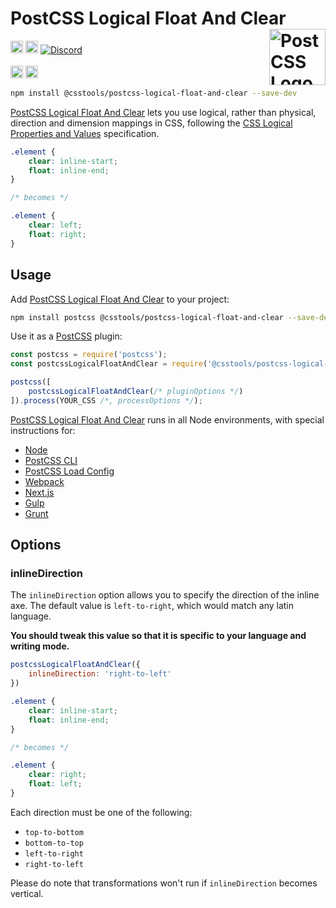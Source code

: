 # PostCSS Logical Float And Clear [<img src="https://postcss.github.io/postcss/logo.svg" alt="PostCSS Logo" width="90" height="90" align="right">][PostCSS]

[<img alt="npm version" src="https://img.shields.io/npm/v/@csstools/postcss-logical-float-and-clear.svg" height="20">][npm-url] [<img alt="Build Status" src="https://github.com/csstools/postcss-plugins/actions/workflows/test.yml/badge.svg?branch=main" height="20">][cli-url] [<img alt="Discord" src="https://shields.io/badge/Discord-5865F2?logo=discord&logoColor=white">][discord]<br><br>[<img alt="Baseline Status" src="https://cssdb.org/images/badges-baseline/float-clear-logical-values.svg" height="20">][css-url] [<img alt="CSS Standard Status" src="https://cssdb.org/images/badges/float-clear-logical-values.svg" height="20">][css-url] 

```bash
npm install @csstools/postcss-logical-float-and-clear --save-dev
```

[PostCSS Logical Float And Clear] lets you use logical, rather than physical, direction and dimension mappings in CSS, following the [CSS Logical Properties and Values] specification.

```css
.element {
	clear: inline-start;
	float: inline-end;
}

/* becomes */

.element {
	clear: left;
	float: right;
}
```

## Usage

Add [PostCSS Logical Float And Clear] to your project:

```bash
npm install postcss @csstools/postcss-logical-float-and-clear --save-dev
```

Use it as a [PostCSS] plugin:

```js
const postcss = require('postcss');
const postcssLogicalFloatAndClear = require('@csstools/postcss-logical-float-and-clear');

postcss([
	postcssLogicalFloatAndClear(/* pluginOptions */)
]).process(YOUR_CSS /*, processOptions */);
```

[PostCSS Logical Float And Clear] runs in all Node environments, with special
instructions for:

- [Node](INSTALL.md#node)
- [PostCSS CLI](INSTALL.md#postcss-cli)
- [PostCSS Load Config](INSTALL.md#postcss-load-config)
- [Webpack](INSTALL.md#webpack)
- [Next.js](INSTALL.md#nextjs)
- [Gulp](INSTALL.md#gulp)
- [Grunt](INSTALL.md#grunt)

## Options

### inlineDirection

The `inlineDirection` option allows you to specify the direction of the inline axe. The default value is `left-to-right`, which would match any latin language.

**You should tweak this value so that it is specific to your language and writing mode.**

```js
postcssLogicalFloatAndClear({
	inlineDirection: 'right-to-left'
})
```

```css
.element {
	clear: inline-start;
	float: inline-end;
}

/* becomes */

.element {
	clear: right;
	float: left;
}
```

Each direction must be one of the following:

- `top-to-bottom`
- `bottom-to-top`
- `left-to-right`
- `right-to-left`

Please do note that transformations won't run if `inlineDirection` becomes vertical.

[cli-url]: https://github.com/csstools/postcss-plugins/actions/workflows/test.yml?query=workflow/test
[css-url]: https://cssdb.org/#float-clear-logical-values
[discord]: https://discord.gg/bUadyRwkJS
[npm-url]: https://www.npmjs.com/package/@csstools/postcss-logical-float-and-clear

[PostCSS]: https://github.com/postcss/postcss
[PostCSS Logical Float And Clear]: https://github.com/csstools/postcss-plugins/tree/main/plugins/postcss-logical-float-and-clear
[CSS Logical Properties and Values]: https://www.w3.org/TR/css-logical-1/#float-clear
